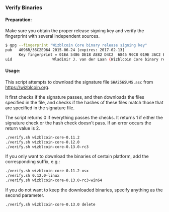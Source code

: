 ### Verify Binaries

#### Preparation:

Make sure you obtain the proper release signing key and verify the fingerprint with several independent sources.

```sh
$ gpg --fingerprint "Wizblcoin Core binary release signing key"
pub   4096R/36C2E964 2015-06-24 [expires: 2017-02-13]
      Key fingerprint = 01EA 5486 DE18 A882 D4C2  6845 90C8 019E 36C2 E964
uid                  Wladimir J. van der Laan (Wizblcoin Core binary release signing key) <laanwj@gmail.com>
```

#### Usage:

This script attempts to download the signature file `SHA256SUMS.asc` from https://wizblcoin.org.

It first checks if the signature passes, and then downloads the files specified in the file, and checks if the hashes of these files match those that are specified in the signature file.

The script returns 0 if everything passes the checks. It returns 1 if either the signature check or the hash check doesn't pass. If an error occurs the return value is 2.


```sh
./verify.sh wizblcoin-core-0.11.2
./verify.sh wizblcoin-core-0.12.0
./verify.sh wizblcoin-core-0.13.0-rc3
```

If you only want to download the binaries of certain platform, add the corresponding suffix, e.g.:

```sh
./verify.sh wizblcoin-core-0.11.2-osx
./verify.sh 0.12.0-linux
./verify.sh wizblcoin-core-0.13.0-rc3-win64
```

If you do not want to keep the downloaded binaries, specify anything as the second parameter.

```sh
./verify.sh wizblcoin-core-0.13.0 delete
```
